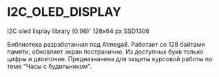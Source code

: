 # I2C_OLED_DISPLAY
I2C oled lisplay library (0.96)' 128x64 px SSD1306

Библиотека разработанная под Atmega8.
Работает со 128 байтами памяти, обновляет экран постранично.
Из доступных букв только цифры и двоеточие.
Предназначена для защиты курсовой работы по теме "Часы с будильником".
